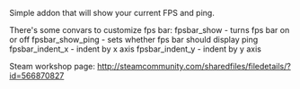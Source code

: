 Simple addon that will show your current FPS and ping.

There's some convars to customize fps bar:
  fpsbar_show - turns fps bar on or off
  fpsbar_show_ping - sets whether fps bar should display ping
  fpsbar_indent_x - indent by x axis
  fpsbar_indent_y - indent by y axis
  
  
Steam workshop page: http://steamcommunity.com/sharedfiles/filedetails/?id=566870827
